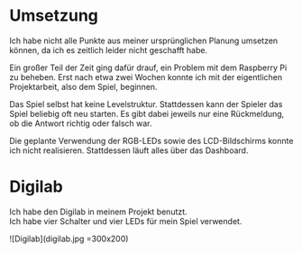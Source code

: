 # Umsetzung

Ich habe nicht alle Punkte aus meiner ursprünglichen Planung umsetzen können, da ich es zeitlich leider nicht geschafft habe.

Ein großer Teil der Zeit ging dafür drauf, ein Problem mit dem Raspberry Pi zu beheben. Erst nach etwa zwei Wochen konnte ich mit der eigentlichen Projektarbeit, also dem Spiel, beginnen.

Das Spiel selbst hat keine Levelstruktur. Stattdessen kann der Spieler das Spiel beliebig oft neu starten. Es gibt dabei jeweils nur eine Rückmeldung, ob die Antwort richtig oder falsch war.

Die geplante Verwendung der RGB-LEDs sowie des LCD-Bildschirms konnte ich nicht realisieren. Stattdessen läuft alles über das Dashboard.

# Digilab

Ich habe den Digilab in meinem Projekt benutzt.  
Ich habe vier Schalter und vier LEDs für mein Spiel verwendet.

![Digilab](digilab.jpg =300x200)
